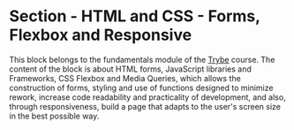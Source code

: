 # Section - HTML and CSS - Forms, Flexbox and Responsive

This block belongs to the fundamentals module of the [Trybe](https://www.betrybe.com/) course. The content of the block is about HTML forms, JavaScript libraries and Frameworks, CSS Flexbox and Media Queries, which allows the construction of forms, styling and use of functions designed to minimize rework, increase code readability and practicality of development, and also, through responsiveness, build a page that adapts to the user's screen size in the best possible way.
